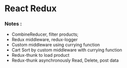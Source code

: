 # React Redux

### Notes :
*  CombineReducer, filter products;
*  Redux middleware, redux-logger
*  Custom middleware using currying function
*  Cart Sort by custom middleware with currying function
*  Redux-thunk to load product
*  Redux-thunk asynchronously Read, Delete, post data